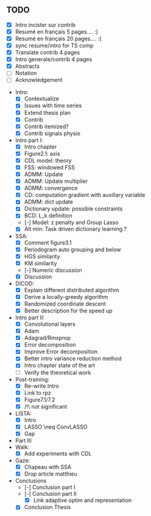 TODO
-----

  - [x] Intro incister sur contrib
  - [x] Resumé en français 5 pages.... :)
  - [x] Resumé en français 20 pages.... :(
  - [x] sync resume/intro for TS comp
  - [x] Translate contrib 4 pages
  - [x] Intro generale/contrib 4 pages
  - [x] Abstracts
  - [ ] Notation
  - [ ] Acknowledgement
  - Intro:
    - [x] Contextualize
    - [x] Issues with time series
    - [x] Extend thesis plan
    - [x] Contrib
    - [x] Contrib itemized?
    - [x] Contrib signals physio
  - Intro part I:
    - [x] Intro chapter
    - [x] Figure2.1: axis
    - [x] CDL model: theory
    - [x] FSS: windowed FSS
    - [x] ADMM: Update
    - [x] ADMM: Update multiplier
    - [x] ADMM: convergence
    - [x] CD: computation gradient with auxillary variable
    - [x] ADMM: dict update
    - [x] Dictionary update: possible constraints
    - [x] BCD: L_k definition
    - [-] Model: z penalty and Group Lasso
    - [x] Alt min: Task driven dictionary learning ?
  - SSA:
    - [x] Comment figure3.1
    - [x] Periodogram auto grouping and below
    - [x] HGS similarity
    - [x] KM similarity
    - [-] Numeric discussion
    - [x] Discussion
  - DICOD:
    - [x] Explain different distributed algorithm
    - [x] Derive a locally-greedy algorithm
    - [x] Randomized coordinate descent
    - [x] Better description for the speed up
  - Intro part II:
    - [x] Convolutional layers
    - [x] Adam
    - [x] Adagrad/Rmsprop
    - [x] Error decomposition
    - [x] Improve Error decomposition
    - [x] Better intro variance reduction method
    - [x] Intro chapter state of the art
    - [ ] Verify the theoretical work
  - Post-training:
    - [x] Re-write Intro
    - [x] Link to rpz
    - [x] Figure7.1/7.2
    - [x] /!\ not significant
  - LISTA:
    - [x] Intro
    - [x] LASSO \neq ConvLASSO
    - [x] Gap
  - Part III
  - Walk:
    - [x] Add experiments with CDL
  - Gaze:
    - [x] Chapeau with SSA
    - [x] Drop article matthieu
  - Conclusions
    - [-] Conclusion part I
    - [-] Conclusion part II
      - [x] Link adaptive optim and representation
    - [x] Conclusion Thesis
